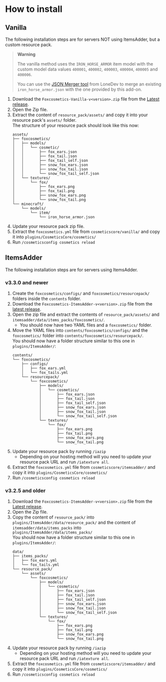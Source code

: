 # How to install

## Vanilla

The following installation steps are for servers NOT using ItemsAdder, but a custom resource pack.  

> **Warning**
> 
> The vanilla method uses the `IRON_HORSE_ARMOR` item model with the custom model data values `400001`, `400002`, `400003`, `400004`, `400005` and `400006`.
>   
> You can use the [JSON Merger tool][jsonmerger] from LoneDev to merge an existing `iron_horse_armor.json` with the one provided by this add-on.

1. Download the `Foxcosmetics-Vanilla-v<version>.zip` file from the [Latest release][releases].
2. Open the Zip file.
3. Extract the content of `resource_pack/assets/` and copy it into your resource pack's `assets/` folder.  
    The structure of your resource pack should look like this now:  
    ```
    assets/
    ├── foxcosmetics/
    │   ├── models/
    │   │   └── cosmetic/
    │   │       ├── fox_ears.json
    │   │       ├── fox_tail.json
    │   │       ├── fox_tail_self.json
    │   │       ├── snow_fox_ears.json
    │   │       ├── snow_fox_tail.json
    │   │       └── snow_fox_tail_self.json
    │   └── textures/
    │       └── fox/
    │           ├── fox_ears.png
    │           ├── fox_tail.png
    │           ├── snow_fox_ears.png
    │           └── snow_fox_tail.png
    └── minecraft/
        └── models/
            └── item/
                └── iron_horse_armor.json
    ```
4. Update your resource pack zip file.
5. Extract the `foxcosmetics.yml` file from `cosmeticscore/vanilla/` and copy it into `plugins/CosmeticsCore/cosmetics/`
6. Run `/cosmeticsconfig cosmetics reload`

## ItemsAdder

The following installation steps are for servers using ItemsAdder.

### v3.3.0 and newer

1. Create the `foxcosmetics/configs/` and `foxcosmetics/resourcepack/` folders inside the `contents` folder.
2. Download the `Foxcosmetics-ItemsAdder-v<version>.zip` file from the [latest release][releases].
3. Open the zip file and extract the contents of `resource_pack/assets/` and `itemsadder/data/items_packs/foxcosmetics/`.
    - You should now have two YAML files and a `foxcosmetics/` folder.
4. Move the YAML files into `contents/foxcosmetics/configs/` and the `foxcosmetics/` folder into `contents/foxcosmetics/resourcepack/`.  
    You should now have a folder structure similar to this one in `plugins/ItemsAdder/`:
    ```
    contents/
    └── foxcosmetics/
        ├── configs/
        │   ├── fox_ears.yml
        │   └── fox_tails.yml
        └── resourcepack/
            └── foxcosmetics/
                ├── models/
                │   └── cosmetics/
                │       ├── fox_ears.json
                │       ├── fox_tail.json
                │       ├── fox_tail_self.json
                │       ├── snow_fox_ears.json
                │       ├── snow_fox_tail.json
                │       └── snow_fox_tail_self.json
                └── textures/
                    └── fox/
                        ├── fox_ears.png
                        ├── fox_tail.png
                        ├── snow_fox_ears.png
                        └── snow_fox_tail.png
    ```
5. Update your resource pack by running `/iazip`
    - Depending on your hosting method will you need to update your resource pack URL and run `/iatexture all`.
6. Extract the `foxcosmetics.yml` file from `cosmeticscore/itemsadder/` and copy it into `plugins/CosmeticsCore/cosmetics/`
7. Run `/cosmeticsconfig cosmetics reload`

### v3.2.5 and older

1. Download the `Foxcosmetics-ItemsAdder-v<version>.zip` file from the [Latest release][releases].
2. Open the Zip file.
3. Copy the content of `resource_pack/` into `plugins/ItemsAdder/data/resource_pack/` and the content of `itemsadder/data/items_packs` into `plugins/ItemsAdder/data/items_packs/`  
    You should now have a folder structure similar to this one in `plugins/ItemsAdder/`:
    ```
    data/
    ├── items_packs/
    │   ├── fox_ears.yml
    │   └── fox_tails.yml
    └── resource_pack/
        └── assets/
            └── foxcosmetics/
                ├── models/
                │   └── cosmetics/
                │       ├── fox_ears.json
                │       ├── fox_tail.json
                │       ├── fox_tail_self.json
                │       ├── snow_fox_ears.json
                │       ├── snow_fox_tail.json
                │       └── snow_fox_tail_self.json
                └── textures/
                    └── fox/
                        ├── fox_ears.png
                        ├── fox_tail.png
                        ├── snow_fox_ears.png
                        └── snow_fox_tail.png
    ```
4. Update your resource pack by running `/iazip`
    - Depending on your hosting method will you need to update your resource pack URL and run `/iatexture all`.
5. Extract the `foxcosmetics.yml` file from `cosmeticscore/itemsadder/` and copy it into `plugins/CosmeticsCore/cosmetics/`
6. Run `/cosmeticsconfig cosmetics reload`

[releases]: https://github.com/Andre601/Foxcosmetics/releases/latest
[jsonmerger]: https://itemsadder.github.io/jsonmerger/

